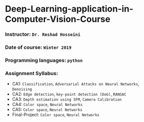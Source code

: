 # Deep-Learning-application-in-Computer-Vision-Course


### Instructor: `Dr. Reshad Hosseini`

### Date of course: `Winter 2019`

### Programming languages: `python`

### Assignment Syllabus:

- CA1: `Classification`, `Adversarial Attacks on Neural Networks`, `Denoising`
- CA2: `Edge detection`, `key-point detection (DoG)`, `RANSAC`
- CA3: `Depth estimation using SFM`, `Camera Calibration`
- CA4: `Color space`, `Neural Networks`
- CA5: `Color space`, `Neural Networks`
- Final-Project: `Color space`, `Neural Networks`
